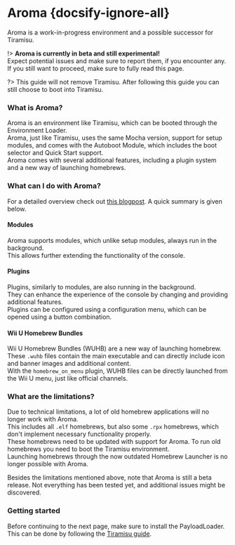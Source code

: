 # Aroma {docsify-ignore-all}

Aroma is a work-in-progress environment and a possible successor for Tiramisu.

!> **Aroma is currently in beta and still experimental!**  
Expect potential issues and make sure to report them, if you encounter any.  
If you still want to proceed, make sure to fully read this page.

?> This guide will not remove Tiramisu. After following this guide you can still choose to boot into Tiramisu.

### What is Aroma?

Aroma is an environment like Tiramisu, which can be booted through the Environment Loader.  
Aroma, just like Tiramisu, uses the same Mocha version, support for setup modules, and comes with the Autoboot Module, which includes the boot selector and Quick Start support.  
Aroma comes with several additional features, including a plugin system and a new way of launching homebrews.

### What can I do with Aroma?

For a detailed overview check out [this blogpost](https://maschell.github.io/homebrew/2022/09/05/aroma.html). A quick summary is given below.

#### Modules

Aroma supports modules, which unlike setup modules, always run in the background.  
This allows further extending the functionality of the console.

#### Plugins

Plugins, similarly to modules, are also running in the background.  
They can enhance the experience of the console by changing and providing additional features.  
Plugins can be configured using a configuration menu, which can be opened using a button combination.

#### Wii U Homebrew Bundles

Wii U Homebrew Bundles (WUHB) are a new way of launching homebrew.  
These `.wuhb` files contain the main executable and can directly include icon and banner images and additional content.  
With the `homebrew_on_menu` plugin, WUHB files can be directly launched from the Wii U menu, just like official channels.

### What are the limitations?

Due to technical limitations, a lot of old homebrew applications will no longer work with Aroma.  
This includes all `.elf` homebrews, but also some `.rpx` homebrews, which don't implement necessary functionality properly.  
These homebrews need to be updated with support for Aroma. To run old homebrews you need to boot the Tiramisu environment.  
Launching homebrews through the now outdated Homebrew Launcher is no longer possible with Aroma.

Besides the limitations mentioned above, note that Aroma is still a beta release. Not everything has been tested yet, and additional issues might be discovered.

### Getting started

Before continuing to the next page, make sure to install the PayloadLoader.  
This can be done by following the [Tiramisu guide](../tiramisu/sd-preparation).
